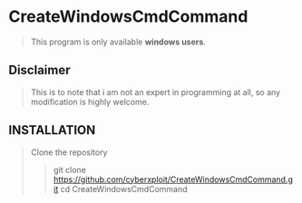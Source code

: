 
# CreateWindowsCmdCommand

> This program is only available **windows users**.



## Disclaimer

> This is to note that i am not an expert in programming at all, so any modification
> is highly welcome.


## INSTALLATION

> Clone the repository
>> git clone https://github.com/cyberxploit/CreateWindowsCmdCommand.git
> cd CreateWindowsCmdCommand
> 
